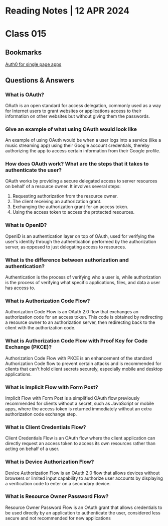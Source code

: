 # **Reading Notes | 12 APR 2024**

# Class 015

## **Bookmarks**  

[Auth0 for single page apps](https://auth0.com/docs/libraries/auth0-react)  

## **Questions & Answers**  

### What is OAuth?

OAuth is an open standard for access delegation, commonly used as a way for Internet users to grant websites or applications access to their information on other websites but without giving them the passwords.

### Give an example of what using OAuth would look like

An example of using OAuth would be when a user logs into a service (like a music streaming app) using their Google account credentials, thereby authorizing the app to access certain information from their Google profile.

### How does OAuth work? What are the steps that it takes to authenticate the user?

OAuth works by providing a secure delegated access to server resources on behalf of a resource owner. It involves several steps:

1. Requesting authorization from the resource owner.
2. The client receiving an authorization grant.
3. Exchanging the authorization grant for an access token.
4. Using the access token to access the protected resources.

### What is OpenID?

OpenID is an authentication layer on top of OAuth, used for verifying the user's identity through the authentication performed by the authorization server, as opposed to just delegating access to resources.

### What is the difference between authorization and authentication?

Authentication is the process of verifying who a user is, while authorization is the process of verifying what specific applications, files, and data a user has access to.

### What is Authorization Code Flow?

Authorization Code Flow is an OAuth 2.0 flow that exchanges an authorization code for an access token. This code is obtained by redirecting a resource owner to an authorization server, then redirecting back to the client with the authorization code.

### What is Authorization Code Flow with Proof Key for Code Exchange (PKCE)?

Authorization Code Flow with PKCE is an enhancement of the standard Authorization Code flow to prevent certain attacks and is recommended for clients that can't hold client secrets securely, especially mobile and desktop applications.

### What is Implicit Flow with Form Post?

Implicit Flow with Form Post is a simplified OAuth flow previously recommended for clients without a secret, such as JavaScript or mobile apps, where the access token is returned immediately without an extra authorization code exchange step.

### What is Client Credentials Flow?

Client Credentials Flow is an OAuth flow where the client application can directly request an access token to access its own resources rather than acting on behalf of a user.

### What is Device Authorization Flow?

Device Authorization Flow is an OAuth 2.0 flow that allows devices without browsers or limited input capability to authorize user accounts by displaying a verification code to enter on a secondary device.

### What is Resource Owner Password Flow?

Resource Owner Password Flow is an OAuth grant that allows credentials to be used directly by an application to authenticate the user, considered less secure and not recommended for new applications
